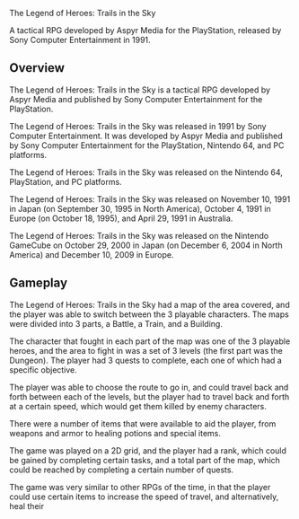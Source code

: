 The Legend of Heroes: Trails in the Sky

A tactical RPG developed by Aspyr Media for the PlayStation, released by Sony Computer Entertainment in 1991.

## Overview

The Legend of Heroes: Trails in the Sky is a tactical RPG developed by Aspyr Media and published by Sony Computer Entertainment for the PlayStation.

The Legend of Heroes: Trails in the Sky was released in 1991 by Sony Computer Entertainment. It was developed by Aspyr Media and published by Sony Computer Entertainment for the PlayStation, Nintendo 64, and PC platforms.

The Legend of Heroes: Trails in the Sky was released on the Nintendo 64, PlayStation, and PC platforms.

The Legend of Heroes: Trails in the Sky was released on November 10, 1991 in Japan (on September 30, 1995 in North America), October 4, 1991 in Europe (on October 18, 1995), and April 29, 1991 in Australia.

The Legend of Heroes: Trails in the Sky was released on the Nintendo GameCube on October 29, 2000 in Japan (on December 6, 2004 in North America) and December 10, 2009 in Europe.

## Gameplay

The Legend of Heroes: Trails in the Sky had a map of the area covered, and the player was able to switch between the 3 playable characters. The maps were divided into 3 parts, a Battle, a Train, and a Building.

The character that fought in each part of the map was one of the 3 playable heroes, and the area to fight in was a set of 3 levels (the first part was the Dungeon). The player had 3 quests to complete, each one of which had a specific objective.

The player was able to choose the route to go in, and could travel back and forth between each of the levels, but the player had to travel back and forth at a certain speed, which would get them killed by enemy characters.

There were a number of items that were available to aid the player, from weapons and armor to healing potions and special items.

The game was played on a 2D grid, and the player had a rank, which could be gained by completing certain tasks, and a total part of the map, which could be reached by completing a certain number of quests.

The game was very similar to other RPGs of the time, in that the player could use certain items to increase the speed of travel, and alternatively, heal their